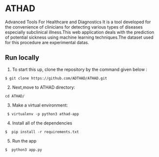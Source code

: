 # ATHAD
Advanced Tools For Healthcare and Diagnostics
It is a tool developed for the convenience of clinicians for detecting various types of diseases especially subclinical illness.This web application deals with the prediction of potential sickness using machine learning techniques.The dataset used for this procedure are experimental datas.

 

## Run locally

1. To start this up, clone the repository by the command given below :

```
$ git clone https://github.com/ADTHAD/ATHAD.git
```
2. Next,move to ATHAD directory:
```
cd ATHAD/
```
3. Make a virtual environment:
```
 $ virtualenv -p python3 athad-app
```


4. Install all of the dependencies

```
$  pip install -r requirements.txt
```

5. Run the app

```
$  python3 app.py
```
